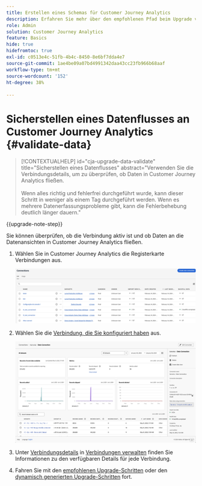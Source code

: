 ```yaml
---
title: Erstellen eines Schemas für Customer Journey Analytics
description: Erfahren Sie mehr über den empfohlenen Pfad beim Upgrade von Adobe Analytics auf Customer Journey Analytics
role: Admin
solution: Customer Journey Analytics
feature: Basics
hide: true
hidefromtoc: true
exl-id: c0513e4c-51fb-4b4c-8450-8e6bf7dda4e7
source-git-commit: 1ae4be09a07bd4991342daa43cc23fb966b68aaf
workflow-type: tm+mt
source-wordcount: '152'
ht-degree: 38%

---
```


# Sicherstellen eines Datenflusses an Customer Journey Analytics {#validate-data}

<!-- markdownlint-disable MD034 -->

>[!CONTEXTUALHELP]
>id="cja-upgrade-data-validate"
>title="Sicherstellen eines Datenflusses"
>abstract="Verwenden Sie die Verbindungsdetails, um zu überprüfen, ob Daten in Customer Journey Analytics fließen.<br><br>Wenn alles richtig und fehlerfrei durchgeführt wurde, kann dieser Schritt in weniger als einem Tag durchgeführt werden. Wenn es mehrere Datenerfassungsprobleme gibt, kann die Fehlerbehebung deutlich länger dauern."

<!-- markdownlint-enable MD034 -->

{{upgrade-note-step}}

Sie können überprüfen, ob die Verbindung aktiv ist und ob Daten an die Datenansichten in Customer Journey Analytics fließen.

1. Wählen Sie in Customer Journey Analytics die Registerkarte Verbindungen aus.

   ![Listenansicht](assets/list-view.png)

1. Wählen Sie die [Verbindung, die Sie konfiguriert haben](/help/getting-started/cja-upgrade/cja-upgrade-connection.md) aus.

   ![Fenster „Alle Datensätze“ mit den Widgets und Einstellungen](assets/conn-details.png)

1. Unter [Verbindungsdetails](/help/connections/manage-connections.md#manage-connections) in [Verbindungen verwalten](/help/connections/manage-connections.md) finden Sie Informationen zu den verfügbaren Details für jede Verbindung.

1. Fahren Sie mit den [empfohlenen Upgrade-Schritten](/help/getting-started/cja-upgrade/cja-upgrade-recommendations.md#recommended-upgrade-steps-for-most-organizations) oder den [dynamisch generierten Upgrade-Schritten](https://gigazelle.github.io/cja-ttv/) fort.

<!-- Should we duplicate the content here or single source it with /help/connections/manage-connections.md -->
